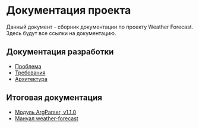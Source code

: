 # Документация проекта

Данный документ - сборник документации по проекту Weather Forecast. Здесь 
будут все ссылки на документацию.

## Документация разработки

* [Проблема](dev/problem.md)
* [Требования](dev/requirements.md)
* [Архитектура](dev/architecture.md)

## Итоговая документация 

* [Модуль ArgParser, v1.1.0](https://github.com/bialger/ArgParser/blob/v1.1.0/lib/argparser/docs/README.md)
* [Мануал weather-forecast](WeatherForecast.md)
